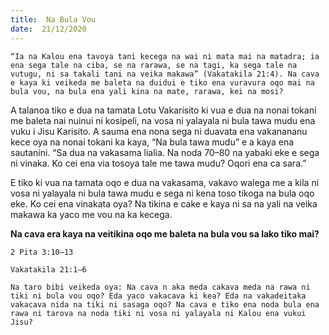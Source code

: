```yaml
---
title:  Na Bula Vou
date:  21/12/2020
---
```


`“Ia na Kalou ena tavoya tani kecega na wai ni mata mai na matadra; ia ena sega tale na ciba, se na rarawa, se na tagi, ka sega tale na vutugu, ni sa takali tani na veika makawa” (Vakatakila 21:4). Na cava e kaya ki veikeda me baleta na duidui e tiko ena vuravura oqo mai na bula vou, na bula ena yali kina na mate, rarawa, kei na mosi?`

A talanoa tiko e dua na tamata Lotu Vakarisito ki vua e dua na nonai tokani me baleta nai nuinui ni kosipeli, na vosa ni yalayala ni bula tawa mudu ena vuku i Jisu Karisito. A sauma ena nona sega ni duavata ena vakanananu kece oya na nonai tokani ka kaya, “Na bula tawa mudu” e a kaya ena sautanini. “Sa dua na vakasama lialia. Na noda 70–80 na yabaki eke e sega ni vinaka. Ko cei ena via tosoya tale me tawa mudu? Oqori ena ca sara.”

E tiko ki vua na tamata oqo e dua na vakasama, vakavo walega me a kila ni vosa ni yalayala ni bula tawa mudu e sega ni kena toso tikoga na bula oqo eke. Ko cei ena vinakata oya? Na tikina e cake e kaya ni sa na yali na veika makawa ka yaco me vou na ka kecega.

**Na cava era kaya na veitikina oqo me baleta na bula vou sa lako tiko mai?**

`2 Pita 3:10–13`

`Vakatakila 21:1–6`

`Na taro bibi veikeda oya: Na cava n aka meda cakava meda na rawa ni tiki ni bula vou oqo? Eda yaco vakacava ki kea? Eda na vakadeitaka vakacava nida na tiki ni sasaga oqo? Na cava e tiko ena noda bula ena rawa ni tarova na noda tiki ni vosa ni yalayala ni Kalou ena vukui Jisu?`